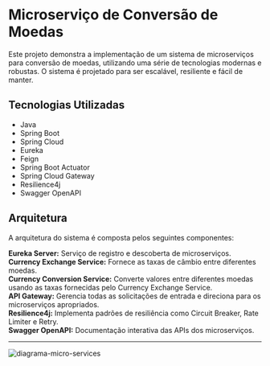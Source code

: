 
# Microserviço de Conversão de Moedas
Este projeto demonstra a implementação de um sistema de microserviços para conversão de moedas, utilizando uma série de tecnologias modernas e robustas. O sistema é projetado para ser escalável, resiliente e fácil de manter.

## Tecnologias Utilizadas
* Java
* Spring Boot
* Spring Cloud
* Eureka
* Feign
* Spring Boot Actuator
* Spring Cloud Gateway
* Resilience4j
* Swagger OpenAPI
  
## Arquitetura
A arquitetura do sistema é composta pelos seguintes componentes:

**Eureka Server:** Serviço de registro e descoberta de microserviços.  
**Currency Exchange Service:** Fornece as taxas de câmbio entre diferentes moedas.  
**Currency Conversion Service:** Converte valores entre diferentes moedas usando as taxas fornecidas pelo Currency Exchange Service.  
**API Gateway:** Gerencia todas as solicitações de entrada e direciona para os microserviços apropriados.  
**Resilience4j:** Implementa padrões de resiliência como Circuit Breaker, Rate Limiter e Retry.  
**Swagger OpenAPI:** Documentação interativa das APIs dos microserviços.  

--- 

![diagrama-micro-services](https://github.com/ewertondrigues02/micro-services-conversao/assets/106437473/b63b7b37-a60d-46b3-bbd6-a5585df7e9c6)

  
